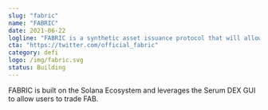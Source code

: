 ```yaml
---
slug: "fabric"
name: "FABRIC"
date: 2021-06-22
logline: "FABRIC is a synthetic asset issuance protocol that will allow users to gain exposure to a variety of asset classes otherwise unavailable on the Solana network."
cta: "https://twitter.com/official_fabric"
category: defi
logo: /img/fabric.svg
status: Building
---
```


FABRIC is built on the Solana Ecosystem and leverages the Serum DEX GUI to allow users to trade FAB.